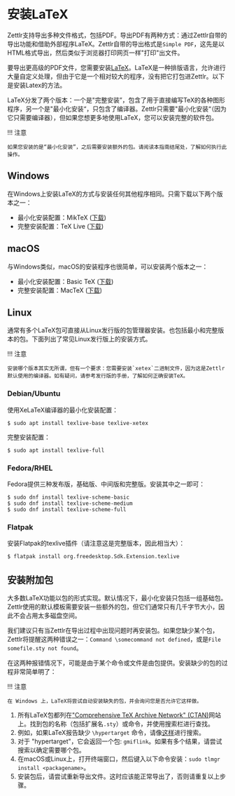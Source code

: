 # 安装LaTeX

Zettlr支持导出多种文件格式，包括PDF。导出PDF有两种方式：通过Zettlr自带的导出功能和借助外部程序LaTeX。Zettlr自带的导出格式是`Simple PDF`，这先是以HTML格式导出，然后类似于浏览器打印网页一样"打印"出文件。

要导出更高级的PDF文件，您需要安装[LaTeX](https://en.wikipedia.org/wiki/LaTeX)。LaTeX是一种排版语言，允许进行大量自定义处理，但由于它是一个相对较大的程序，没有把它打包进Zettlr。以下是安装Latex的方法。

LaTeX分发了两个版本：一个是"完整安装”，包含了用于直接编写TeX的各种图形程序，另一个是"最小化安装“，只包含了编译器。Zettlr只需要"最小化安装“（因为它只需要编译器），但如果您想更多地使用LaTeX，您可以安装完整的软件包。

!!! 注意

    如果您安装的是“最小化安装”，之后需要安装额外的包。请阅读本指南结尾处，了解如何执行此操作。

## Windows

在Windows上安装LaTeX的方式与安装任何其他程序相同。只需下载以下两个版本之一：

* 最小化安装配置：MikTeX ([下载](https://miktex.org/download))
* 完整安装配置：TeX Live ([下载](https://www.tug.org/texlive/))

## macOS

与Windows类似，macOS的安装程序也很简单，可以安装两个版本之一：

* 最小化安装配置：Basic TeX ([下载](https://www.tug.org/mactex/morepackages.html))
* 完整安装配置：MacTeX ([下载](https://www.tug.org/mactex/mactex-download.html))

## Linux

通常有多个LaTeX包可直接从Linux发行版的包管理器安装。也包括最小和完整版本的包。下面列出了常见Linux发行版上的安装方式。

!!! 注意

    安装哪个版本其实无所谓，但有一个要求：您需要安装`xetex`二进制文件，因为这是Zettlr默认使用的编译器。如有疑问，请参考发行版的手册，了解如何正确安装TeX。

### Debian/Ubuntu

使用XeLaTeX编译器的最小化安装配置：

```shell
$ sudo apt install texlive-base texlive-xetex
```

完整安装配置：

```shell
$ sudo apt install texlive-full
```

### Fedora/RHEL

Fedora提供三种发布版，基础版、中间版和完整版。安装其中之一即可：

```shell
$ sudo dnf install texlive-scheme-basic
$ sudo dnf install texlive-scheme-medium
$ sudo dnf install texlive-scheme-full
```

### Flatpak

安装Flatpak的texlive插件（请注意这是完整版本，因此相当大）：

```shell
$ flatpak install org.freedesktop.Sdk.Extension.texlive
```

## 安装附加包

大多数LaTeX功能以包的形式实现。默认情况下，最小化安装只包括一组基础包。Zettlr使用的默认模板需要安装一些额外的包，但它们通常只有几千字节大小，因此不会占用太多磁盘空间。

我们建议只有当Zettlr在导出过程中出现问题时再安装包。如果您缺少某个包，Zettlr将提醒这两种错误之一：`Command \somecommand not defined`，或是`File somefile.sty not found`。

在这两种报错情况下，可能是由于某个命令或文件是由包提供。安装缺少的包的过程非常简单明了：

!!! 注意

    在 Windows 上，LaTeX将尝试自动安装缺失的包，并会询问您是否允许它这样做。

1. 所有LaTeX包都列在["Comprehensive TeX Archive Network" (CTAN)](https://www.ctan.org/)网站上。找到包的名称（包括扩展名`.sty`）或命令，并使用搜索栏进行查找。
2. 例如，如果LaTeX报告缺少 `\hypertarget` 命令，请像[这样](https://www.ctan.org/search?phrase=hypertarget)进行搜索。
3. 对于 "hypertarget"，它会返回一个包: `gmiflink`。如果有多个结果，请尝试搜索以确定需要哪个包。
4. 在macOS或Linux上，打开终端窗口，然后键入以下命令安装：`sudo tlmgr install <packagename>`。
5. 安装包后，请尝试重新导出文件。这时应该能正常导出了，否则请重复以上步骤。
